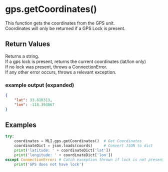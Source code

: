 # gps.getCoordinates()

This function gets the coordinates from the GPS unit.  
Coordinates will only be returned if a GPS Lock is present.

## Return Values

Returns a string.  
If a gps lock is present, returns the current coordinates (lat/lon only)  
If no lock was present, throws a ConnectionError.  
If any other error occurs, throws a relevant exception.

### example output (expanded)

```json
{
    "lat": 33.810313,
    "lon": -118.393867
}
```

## Examples

```py
try:
    coordinates = MLI.gps.getCoordinates()  # Get Coordinates
    coordinateDict = json.loads(coords)     # Convert JSON to dict
    print('latitude: ' + coordinateDict['lat'])
    print('longitude: ' + coordinateDict['lon'])
except ConnectionError: # Catch exception thrown if lock is not present
    print('GPS does not have lock')
```
